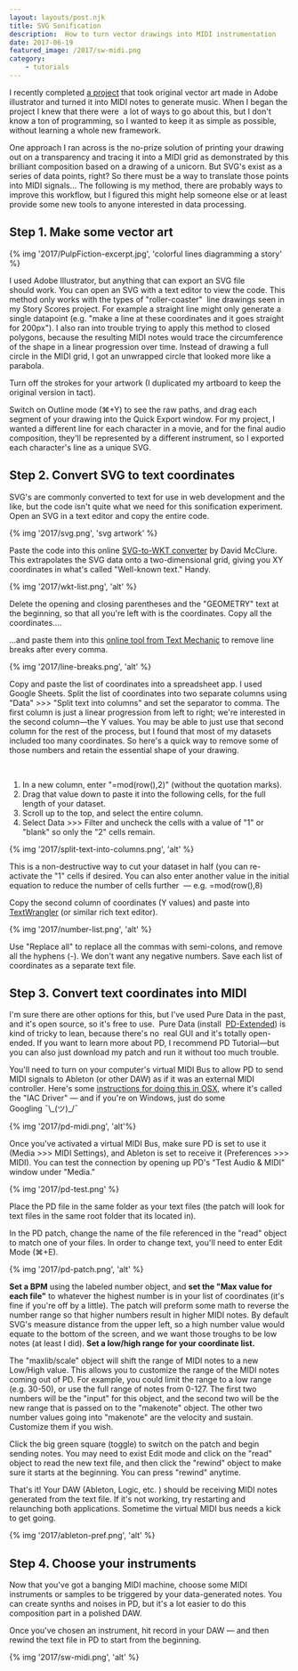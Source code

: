 ```yaml
---
layout: layouts/post.njk
title: SVG Sonification
description:  How to turn vector drawings into MIDI instrumentation
date: 2017-06-19
featured_image: /2017/sw-midi.png
category: 
    - tutorials
---
```


I recently completed [a project](/projects/2017/story-scores) that took original vector art made in Adobe illustrator and turned it into MIDI notes to generate music. When I began the project I knew that there were  a lot of ways to go about this, but I don't know a ton of programming, so I wanted to keep it as simple as possible, without learning a whole new framework.

One approach I ran across is the no-prize solution of printing your drawing out on a transparency and tracing it into a MIDI grid as demonstrated by this brilliant composition based on a drawing of a unicorn. But SVG's exist as a series of data points, right? So there must be a way to translate those points into MIDI signals... The following is my method, there are probably ways to improve this workflow, but I figured this might help someone else or at least provide some new tools to anyone interested in data processing.

## Step 1. Make some vector art

{% img '2017/PulpFiction-excerpt.jpg', 'colorful lines diagramming a story' %}

I used Adobe Illustrator, but anything that can export an SVG file should work. You can open an SVG with a text editor to view the code. This method only works with the types of "roller-coaster"  line drawings seen in my Story Scores project. For example a straight line might only generate a single datapoint (e.g. "make a line at these coordinates and it goes straight for 200px"). I also ran into trouble trying to apply this method to closed polygons, because the resulting MIDI notes would trace the circumference of the shape in a linear progression over time. Instead of drawing a full circle in the MIDI grid, I got an unwrapped circle that looked more like a parabola.

Turn off the strokes for your artwork \(I duplicated my artboard to keep the original version in tact\).

Switch on Outline mode \(⌘+Y\) to see the raw paths, and drag each segment of your drawing into the Quick Export window. For my project, I wanted a different line for each character in a movie, and for the final audio composition, they'll be represented by a different instrument, so I exported each character's line as a unique SVG.

## Step 2. Convert SVG to text coordinates

SVG's are commonly converted to text for use in web development and the like, but the code isn't quite what we need for this sonification experiment. Open an SVG in a text editor and copy the entire code.

{% img '2017/svg.png', 'svg artwork' %}

Paste the code into this online [SVG-to-WKT converter](http://svg-to-wkt.linfiniti.com/) by David McClure. This extrapolates the SVG data onto a two-dimensional grid, giving you XY coordinates in what's called "Well-known text." Handy.

{% img '2017/wkt-list.png', 'alt' %}

Delete the opening and closing parentheses and the "GEOMETRY" text at the beginning, so that all you're left with is the coordinates. Copy all the coordinates....

...and paste them into this [online tool from Text Mechanic](http://textmechanic.com/text-tools/basic-text-tools/addremove-line-breaks/) to remove line breaks after every comma.

{% img '2017/line-breaks.png', 'alt' %}

Copy and paste the list of coordinates into a spreadsheet app. I used Google Sheets. Split the list of coordinates into two separate columns using "Data" >>> "Split text into columns" and set the separator to comma. The first column is just a linear progression from left to right; we're interested in the second column—the Y values. You may be able to just use that second column for the rest of the process, but I found that most of my datasets included too many coordinates. So here's a quick way to remove some of those numbers and retain the essential shape of your drawing.

 

1. In a new column, enter "\=mod(row(),2)" (without the quotation marks).
2. Drag that value down to paste it into the following cells, for the full length of your dataset.
3. Scroll up to the top, and select the entire column.
4. Select Data >>> Filter and uncheck the cells with a value of "1" or "blank" so only the "2" cells remain.

{% img '2017/split-text-into-columns.png', 'alt' %}

This is a non-destructive way to cut your dataset in half (you can re-activate the "1" cells if desired. You can also enter another value in the initial equation to reduce the number of cells further  — e.g. \=mod(row(),8) 

Copy the second column of coordinates (Y values) and paste into [TextWrangler](https://itunes.apple.com/us/app/textwrangler/id404010395?mt=12) (or similar rich text editor).

{% img '2017/number-list.png', 'alt' %}

Use "Replace all" to replace all the commas with semi-colons, and remove all the hyphens (-). We don't want any negative numbers. Save each list of coordinates as a separate text file.

## Step 3. Convert text coordinates into MIDI

I'm sure there are other options for this, but I've used Pure Data in the past, and it's open source, so it's free to use.  Pure Data (install  [PD-Extended](https://puredata.info/)) is kind of tricky to lean, because there's no  real GUI and it's totally open-ended. If you want to learn more about PD, I recommend PD Tutorial—but you can also just download my patch and run it without too much trouble.

You'll need to turn on your computer's virtual MIDI Bus to allow PD to send MIDI signals to Ableton (or other DAW) as if it was an external MIDI controller. Here's some [instructions for doing this in OSX](https://help.ableton.com/hc/en-us/articles/209774225-Using-virtual-MIDI-buses-in-Live), where it's called the "IAC Driver" — and if you're on Windows, just do some Googling ¯\\\_(ツ)\_/¯

{% img '2017/pd-midi.png', 'alt'%}

Once you've activated a virtual MIDI Bus, make sure PD is set to use it (Media >>> MIDI Settings), and Ableton is set to receive it (Preferences >>> MIDI). You can test the connection by opening up PD's "Test Audio & MIDI" window under "Media."

{% img '2017/pd-test.png' %}

Place the PD file in the same folder as your text files (the patch will look for text files in the same root folder that its located in).

In the PD patch, change the name of the file referenced in the "read" object to match one of your files. In order to change text, you'll need to enter Edit Mode (⌘+E).

{% img '2017/pd-patch.png', 'alt' %}

**Set a BPM** using the labeled number object, and **set the "Max value for each file"** to whatever the highest number is in your list of coordinates (it's fine if you're off by a little). The patch will preform some math to reverse the number range so that higher numbers result in higher MIDI notes. By default SVG's measure distance from the upper left, so a high number value would equate to the bottom of the screen, and we want those troughs to be low notes (at least I did). **Set a low/high range for your coordinate list.** 

The "maxlib/scale" object will shift the range of MIDI notes to a new Low/High value. This allows you to customize the range of the MIDI notes coming out of PD. For example, you could limit the range to a low range (e.g. 30-50), or use the full range of notes from 0-127. The first two numbers will be the "input" for this object, and the second two will be the new range that is passed on to the "makenote" object. The other two number values going into "makenote" are the velocity and sustain. Customize them if you wish.

Click the big green square (toggle) to switch on the patch and begin sending notes. You may need to exist Edit mode and click on the "read" object to read the new text file, and then click the "rewind" object to make sure it starts at the beginning. You can press "rewind" anytime.

That's it! Your DAW (Ableton, Logic, etc. ) should be receiving MIDI notes generated from the text file. If it's not working, try restarting and relaunching both applications. Sometime the virtual MIDI bus needs a kick to get going.

{% img '2017/ableton-pref.png', 'alt' %}

## Step 4. Choose your instruments

Now that you've got a banging MIDI machine, choose some MIDI instruments or samples to be triggered by your data-generated notes. You can create synths and noises in PD, but it's a lot easier to do this composition part in a polished DAW.

Once you've chosen an instrument, hit record in your DAW — and then rewind the text file in PD to start from the beginning.

{% img '2017/sw-midi.png', 'alt' %}
